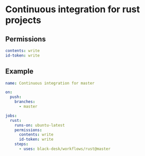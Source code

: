<!--
SPDX-FileCopyrightText: Copyright 2025 Chen Linxuan <me@black-desk.cn>

SPDX-License-Identifier: MIT
-->

# Continuous integration for rust projects

## Permissions

``` yaml
contents: write
id-token: write
```

## Example

``` yaml
name: Continuous integration for master

on:
  push:
    branches:
      - master

jobs:
  rust:
    runs-on: ubuntu-latest
    permissions:
      contents: write
      id-token: write
    steps:
      - uses: black-desk/workflows/rust@master
```
